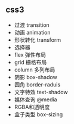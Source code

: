 ## css3
- 过渡  transition
- 动画  animation
- 形状转化  transform
- 选择器
- flex   弹性布局
- grid   栅格布局
- column 多列布局
- 阴影 box-shadow
- 圆角 border-raduis
- 文字特效 text-shadow
- 媒体查询 @media
- RGBA和透明度
- 盒子类型 box-sizing